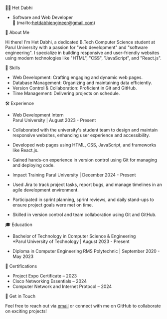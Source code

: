👨‍💻 Het Dabhi

- Software and Web Developer  
📧 (mailto:hetdabhiengineer@gmail.com)


🚀 About Me

Hi there! I'm Het Dabhi, a dedicated B.Tech Computer Science student at Parul University with a passion for "web development" and "software engineering". 
I specialize in building responsive and user-friendly websites using modern technologies like "HTML", "CSS", "JavaScript", and "React.js".


💼 Skills

- Web Development: Crafting engaging and dynamic web pages.
- Database Management: Organizing and maintaining data efficiently.
- Version Control & Collaboration: Proficient in Git and GitHub.
- Time Management: Delivering projects on schedule.


🛠️ Experience

- Web Development Intern  
Parul University | August 2023 - Present 
- Collaborated with the university's student team to design and maintain responsive websites, enhancing user experience and accessibility.
- Developed web pages using HTML, CSS, JavaScript, and frameworks like React.js.
- Gained hands-on experience in version control using Git for managing and deploying code.

- Impact Training
Parul University | December 2024 - Present
- Used Jira to track project tasks, report bugs, and manage timelines in an agile development environment.
- Participated in sprint planning, sprint reviews, and daily stand-ups to ensure project goals were met on time.
- Skilled in version control and team collaboration using Git and GitHub.


🎓 Education

- Bachelor of Technology in Computer Science & Engineering  
  *Parul University of Technology | August 2023 - Present  

- Diploma in Computer Engineering
  RMS Polytechnic | September 2020 - May 2023



📜 Certifications

- Project Expo Certificate – 2023  
- Cisco Networking Essentials – 2024  
- Computer Network and Internet Protocol – 2024  



🌟 Get in Touch

Feel free to reach out via [email](mailto:hetdabhiengineer@gmail.com) or connect with me on GitHub to collaborate on exciting projects!
